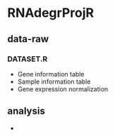 # RNAdegrProjR


## data-raw
### DATASET.R
- Gene information table
- Sample information table
- Gene expression normalization

## analysis
- 
